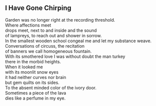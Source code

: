 I Have Gone Chirping
--------------------
Garden was no longer right at the recording threshold.  
Where affections meet  
drops meet, next to and inside and the sound  
of lampreys, to reach out and shower in sorrow.  
In the smallest wooden school congeal me and let my substance weave.  
Conversations of circuss, the recitation  
of banners we call homogeneous fountain.  
With its smothered love I was without doubt the man turkey  
there in the morbid heights.  
When it looked me  
with its moonlit snow eyes  
it had neither curves nor brain  
but gem quilts on its sides.  
To the absent minded color of the ivory door.  
Sometimes a piece of the lava  
dies like a perfume in my eye.  
